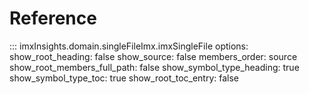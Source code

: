 # Reference

::: imxInsights.domain.singleFileImx.imxSingleFile
    options:
      show_root_heading: false
      show_source: false
      members_order: source
      show_root_members_full_path: false
      show_symbol_type_heading: true
      show_symbol_type_toc: true
      show_root_toc_entry: false
